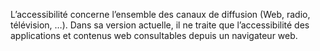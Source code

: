 L’accessibilité concerne l’ensemble des canaux de diffusion (Web, radio, télévision, …). Dans sa version actuelle, il ne traite que l’accessibilité des applications et contenus web consultables depuis un navigateur web.
